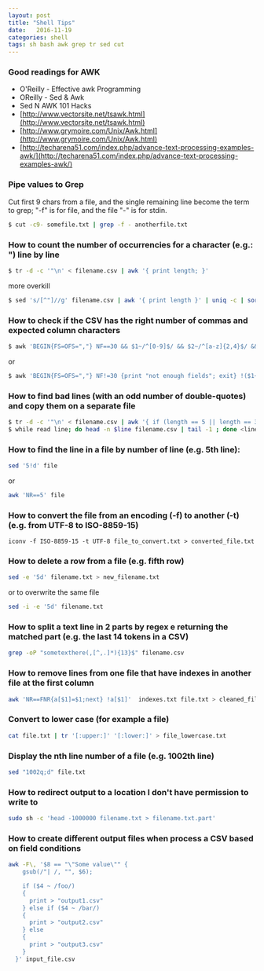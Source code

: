 ```yaml
---
layout: post
title: "Shell Tips"
date:   2016-11-19
categories: shell
tags: sh bash awk grep tr sed cut
---
```

### Good readings for AWK

* O'Reilly - Effective awk Programming
* OReilly - Sed & Awk
* Sed N AWK 101 Hacks
* [http://www.vectorsite.net/tsawk.html](http://www.vectorsite.net/tsawk.html)
* [http://www.grymoire.com/Unix/Awk.html](http://www.grymoire.com/Unix/Awk.html)
* [http://techarena51.com/index.php/advance-text-processing-examples-awk/](http://techarena51.com/index.php/advance-text-processing-examples-awk/)

### Pipe values to Grep
Cut first 9 chars from a file, and the single remaining line become the term to grep; "-f" is for file, and the file "-" is for stdin.

```sh
$ cut -c9- somefile.txt | grep -f - anotherfile.txt
```

### How to count the number of occurrencies for a character (e.g.: ") line by line
```sh
$ tr -d -c '"\n' < filename.csv | awk '{ print length; }'
```

more overkill

```sh
$ sed 's/[^"]//g' filename.csv | awk '{ print length }' | uniq -c | sort
```

### How to check if the CSV has the right number of commas and expected column characters
```sh
$ awk 'BEGIN{FS=OFS=","} NF==30 && $1~/^[0-9]$/ && $2~/^[a-z]{2,4}$/ && $3~/^[YN]$/' filename.csv
```

or

```sh
$ awk 'BEGIN{FS=OFS=","} NF!=30 {print "not enough fields"; exit} !($1~/^[0-9]$/) {print "1st field invalid"; exit}' filename.csv
```

### How to find bad lines (with an odd number of double-quotes) and copy them on a separate file
```sh
$ tr -d -c '"\n' < filename.csv | awk '{ if (length == 5 || length == 3) print NR }' > lines.txt
$ while read line; do head -n $line filename.csv | tail -1 ; done <lines.txt > bad_lines.txt
```

### How to find the line in a file by number of line (e.g. 5th line):
```sh
sed '5!d' file
```

or

```sh
awk 'NR==5' file
```

### How to convert the file from an encoding (-f) to another (-t) (e.g. from UTF-8 to ISO-8859-15)
```iconv -f ISO-8859-15 -t UTF-8 file_to_convert.txt > converted_file.txt```

### How to delete a row from a file (e.g. fifth row)
```sh
sed -e '5d' filename.txt > new_filename.txt
```

or to overwrite the same file

```sh
sed -i -e '5d' filename.txt
```

### How to split a text line in 2 parts by regex e returning the matched part (e.g. the last 14 tokens in a CSV)
```sh
grep -oP "sometexthere(,[^,.]*){13}$" filename.csv
```

### How to remove lines from one file that have indexes in another file at the first column
```sh
awk 'NR==FNR{a[$1]=$1;next} !a[$1]'  indexes.txt file.txt > cleaned_file.txt
```

### Convert to lower case (for example a file)
```sh
cat file.txt | tr '[:upper:]' '[:lower:]' > file_lowercase.txt
```

### Display the nth line number of a file (e.g. 1002th line)
```sh
sed "1002q;d" file.txt
```

### How to redirect output to a location I don't have permission to write to
```sh
sudo sh -c 'head -1000000 filename.txt > filename.txt.part'
```

### How to create different output files when process a CSV based on field conditions
```sh
awk -F\, '$8 == "\"Some value\"" {
    gsub(/"| /, "", $6);

    if ($4 ~ /foo/)
    {
      print > "output1.csv"
    } else if ($4 ~ /bar/)
    {
      print > "output2.csv"
    } else
    {
      print > "output3.csv"
    }
  }' input_file.csv
```
